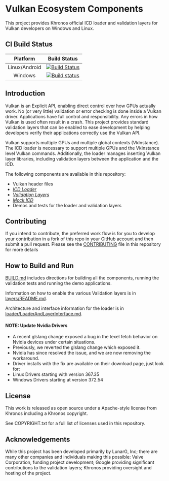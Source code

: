 # Vulkan Ecosystem Components

This project provides Khronos official ICD loader and validation layers for Vulkan developers on Windows and Linux.

## CI Build Status
| Platform | Build Status |
|:--------:|:------------:|
| Linux/Android | [![Build Status](https://travis-ci.org/KhronosGroup/Vulkan-LoaderAndValidationLayers.svg?branch=master)](https://travis-ci.org/KhronosGroup/Vulkan-LoaderAndValidationLayers) |
| Windows |[![Build status](https://ci.appveyor.com/api/projects/status/ri4584d6qramrjiv/branch/master?svg=true)](https://ci.appveyor.com/project/Khronoswebmaster/vulkan-loaderandvalidationlayers/branch/master) |


## Introduction

Vulkan is an Explicit API, enabling direct control over how GPUs actually work. No (or very little) validation
or error checking is done inside a Vulkan driver. Applications have full control and responsibility. Any errors in
how Vulkan is used often result in a crash. This project provides standard validation layers that can be enabled
to ease development by helping developers verify their applications correctly use the Vulkan API.

Vulkan supports multiple GPUs and multiple global contexts (VkInstance). The ICD loader is necessary to
support multiple GPUs and the VkInstance level Vulkan commands.  Additionally, the loader manages inserting
Vulkan layer libraries, including validation layers between the application and the ICD.

The following components are available in this repository:
- Vulkan header files
- [*ICD Loader*](loader/)
- [*Validation Layers*](layers/)
- [*Mock ICD*](icd/)
- Demos and tests for the loader and validation layers

## Contributing

If you intend to contribute, the preferred work flow is for you to develop your contribution
in a fork of this repo in your GitHub account and then submit a pull request.
Please see the [CONTRIBUTING](CONTRIBUTING.md) file in this repository for more details

## How to Build and Run

[BUILD.md](BUILD.md)
includes directions for building all the components, running the validation tests and running the demo applications.

Information on how to enable the various Validation layers is in
[layers/README.md](layers/README.md).

Architecture and interface information for the loader is in
[loader/LoaderAndLayerInterface.md](loader/LoaderAndLayerInterface.md).

#### **NOTE**: Update Nvidia Drivers
- A recent glslang change exposed a bug in the texel fetch behavior on Nvidia devices under certain situations.
- Previously, we reverted the glslang change which exposed it.
- Nvidia has since resolved the issue, and we are now removing the workaround.
- Driver installs with the fix are available on their download page, just look for:
 - Linux Drivers starting with version 367.35
 - Windows Drivers starting at version 372.54

## License
This work is released as open source under a Apache-style license from Khronos including a Khronos copyright.

See COPYRIGHT.txt for a full list of licenses used in this repository.

## Acknowledgements
While this project has been developed primarily by LunarG, Inc; there are many other
companies and individuals making this possible: Valve Corporation, funding
project development; Google providing significant contributions to the validation layers;
Khronos providing oversight and hosting of the project.


